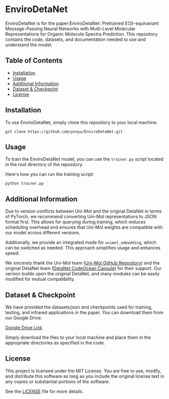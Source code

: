 # EnviroDetaNet

EnviroDetaNet is for the paper:EnviroDetaNet: Pretrained E(3)-equivariant Message-Passing Neural Networks with Multi-Level Molecular Representations for Organic Molecule Spectra Prediction. 
This repository contains the code, datasets, and documentation needed to use and understand the model.

## Table of Contents
- [Installation](#installation)
- [Usage](#usage)
- [Additional Information](#additional-information)
- [Dataset & Checkpoint](#dataset--checkpoint)
- [License](#license)

## Installation

To use EnviroDetaNet, simply clone this repository to your local machine:

``git clone https://github.com/yxnyu/EnviroDetaNet.git``

## Usage

To train the EnviroDetaNet model, you can use the `trainer.py` script located in the root directory of the repository.

Here's how you can run the training script:


``python trainer.py``


## Additional Information

Due to version conflicts between Uni-Mol and the original DetaNet in terms of PyTorch, we recommend converting Uni-Mol representations to JSON format first. This allows for querying during training, which reduces scheduling overhead and ensures that Uni-Mol weights are compatible with our model across different versions.

Additionally, we provide an integrated mode for `unimol_embedding`, which can be switched as needed. This approach simplifies usage and enhances speed.

We sincerely thank the Uni-Mol team ([Uni-Mol GitHub Repository](https://github.com/deepmodeling/Uni-Mol)) and the original DetaNet team ([DetaNet CodeOcean Capsule](https://codeocean.com/capsule/3259363/tree/v3)) for their support. Our version builds upon the original DetaNet, and many modules can be easily modified for mutual compatibility.

## Dataset & Checkpoint

We have provided the datasets/json and checkpoints used for training, testing, and infrared applications in the paper. You can download them from our Google Drive:

[Google Drive Link](https://drive.google.com/drive/folders/1u2a3MNFDz4XcK0wv-rBPTqfw2pKdsyz8?usp=sharing)

Simply download the files to your local machine and place them in the appropriate directories as specified in the code.

## License

This project is licensed under the MIT License. You are free to use, modify, and distribute this software as long as you include the original license text in any copies or substantial portions of the software.

See the [LICENSE](LICENSE) file for more details.